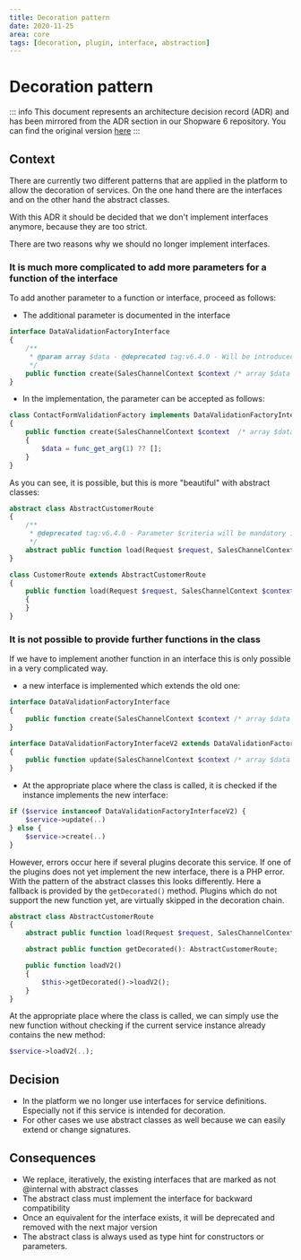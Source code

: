 ```yaml
---
title: Decoration pattern
date: 2020-11-25
area: core
tags: [decoration, plugin, interface, abstraction]
--- 
```


# Decoration pattern

::: info
This document represents an architecture decision record (ADR) and has been mirrored from the ADR section in our Shopware 6 repository.
You can find the original version [here](https://github.com/shopware/shopware/blob/trunk/adr/2020-11-25-decoration-pattern.md)
:::

## Context

There are currently two different patterns that are applied in the platform to allow the decoration of services. 
On the one hand there are the interfaces and on the other hand the abstract classes. 

With this ADR it should be decided that we don't implement interfaces anymore, because they are too strict.

There are two reasons why we should no longer implement interfaces.

### It is much more complicated to add more parameters for a function of the interface
To add another parameter to a function or interface, proceed as follows:

* The additional parameter is documented in the interface

```php
interface DataValidationFactoryInterface
{
    /**
     * @param array $data - @deprecated tag:v6.4.0 - Will be introduced in v6.4.0
     */
    public function create(SalesChannelContext $context /* array $data */): DataValidationDefinition;
}
```

* In the implementation, the parameter can be accepted as follows:

```php
class ContactFormValidationFactory implements DataValidationFactoryInterface
{
    public function create(SalesChannelContext $context  /* array $data */): DataValidationDefinition
    {
        $data = func_get_arg(1) ?? [];
    }
}
```

As you can see, it is possible, but this is more "beautiful" with abstract classes:

```php
abstract class AbstractCustomerRoute
{
    /**
     * @deprecated tag:v6.4.0 - Parameter $criteria will be mandatory in future implementation
     */
    abstract public function load(Request $request, SalesChannelContext $context/*, Criteria $criteria*/): CustomerResponse;
}

class CustomerRoute extends AbstractCustomerRoute
{
    public function load(Request $request, SalesChannelContext $context, ?Criteria $criteria = null): CustomerResponse
    {
    }
}
```

### It is not possible to provide further functions in the class 
If we have to implement another function in an interface this is only possible in a very complicated way.
* a new interface is implemented which extends the old one:

```php
interface DataValidationFactoryInterface
{
    public function create(SalesChannelContext $context /* array $data */): DataValidationDefinition;
}

interface DataValidationFactoryInterfaceV2 extends DataValidationFactoryInterface
{
    public function update(SalesChannelContext $context /* array $data */): DataValidationDefinition;
}
```

* At the appropriate place where the class is called, it is checked if the instance implements the new interface:

```php
if ($service instanceof DataValidationFactoryInterfaceV2) {
    $service->update(..)
} else {
    $service->create(..)
}
```

However, errors occur here if several plugins decorate this service. If one of the plugins does not yet implement the new interface, there is a PHP error.
With the pattern of the abstract classes this looks differently. Here a fallback is provided by the `getDecorated()` method. Plugins which do not support the new function yet, are virtually skipped in the decoration chain.

```php
abstract class AbstractCustomerRoute
{
    abstract public function load(Request $request, SalesChannelContext $context): CustomerResponse;

    abstract public function getDecorated(): AbstractCustomerRoute; 

    public function loadV2() 
    {
        $this->getDecorated()->loadV2();                               
    }       
}
```

At the appropriate place where the class is called, we can simply use the new function without checking if the current service instance already contains the new method:

```php
$service->loadV2(..);
```

## Decision

* In the platform we no longer use interfaces for service definitions. Especially not if this service is intended for decoration.
* For other cases we use abstract classes as well because we can easily extend or change signatures.

## Consequences
* We replace, iteratively, the existing interfaces that are marked as not @internal with abstract classes
* The abstract class must implement the interface for backward compatibility
* Once an equivalent for the interface exists, it will be deprecated and removed with the next major version
* The abstract class is always used as type hint for constructors or parameters.
